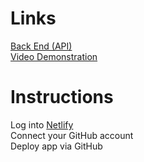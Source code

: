 # Links

[Back End (API)](https://github.com/u2496690/social_media_api)\
[Video Demonstration](https://uelac-my.sharepoint.com/:v:/g/personal/u2496690_uel_ac_uk/EW6Cvdj6WFtEusNZghQjfYsBCVIcVoea_NNv1q4-pXizcA?e=UYjW6Y)

# Instructions
Log into [Netlify](https://www.netlify.com/)\
Connect your GitHub account\
Deploy app via GitHub
